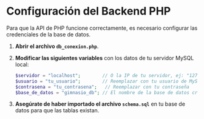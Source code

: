 # Configuración del Backend PHP

Para que la API de PHP funcione correctamente, es necesario configurar las credenciales de la base de datos.

1.  **Abrir el archivo `db_conexion.php`**.
2.  **Modificar las siguientes variables** con los datos de tu servidor MySQL local:

    ```php
    $servidor = "localhost";        // O la IP de tu servidor, ej: "127.0.0.1"
    $usuario = "tu_usuario";        // Reemplazar con tu usuario de MySQL
    $contrasena = "tu_contrasena";   // Reemplazar con tu contraseña
    $base_de_datos = "gimnasio_db"; // El nombre de la base de datos creada con schema.sql
    ```

3.  **Asegúrate de haber importado el archivo `schema.sql`** en tu base de datos para que las tablas existan.
